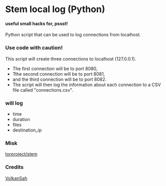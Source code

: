 # Stem local log (Python)
#### useful small hacks for, pssst!
Python script that can be used to log connections from localhost.
### Use code with caution!
This script will create three connections to localhost (127.0.0.1). 
- The first connection will be to port 8080,
- Tthe second connection will be to port 8081,
- and the third connection will be to port 8082. 
- The script will then log the information about each connection to a CSV file called "connections.csv".

### will log
 - time
 - duration
 - files
 - destination_ip 

### Misk
[torproject/stem](https://github.com/torproject/stem)
### Credits
[VolkanSah](https://github.com/volkansah)
